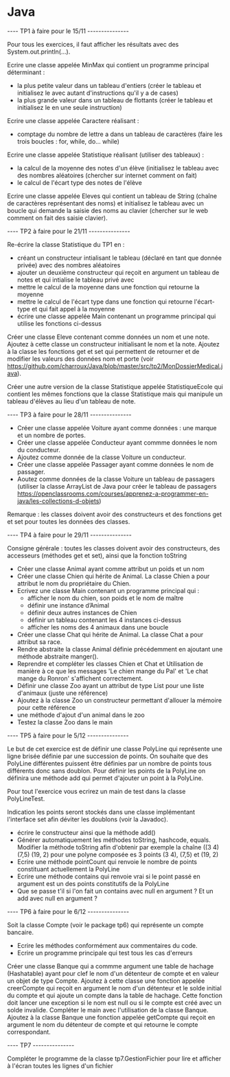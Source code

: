 # Java

---- TP1 à faire pour le 15/11 ---------------

Pour tous les exercices, il faut afficher les résultats avec des System.out.println(...).

Ecrire une classe appelée MinMax qui contient un programme principal déterminant :
  - la plus petite valeur dans un tableau d'entiers (créer le tableau et initialisez le avec autant d'instructions qu'il y a de cases)
  - la plus grande valeur dans un tableau de flottants (créer le tableau et initialisez le en une seule instruction)
  
Ecrire une classe appelée Caractere réalisant :
  - comptage du nombre de lettre a dans un tableau de caractères (faire les trois boucles : for, while, do... while)
  
Ecrire une classe appelée Statistique réalisant (utiliser des tableaux) :
  - la calcul de la moyenne des notes d'un élève (initialisez le tableau avec des nombres aléatoires (chercher sur internet comment on fait)
  - le calcul de l'écart type des notes de l'élève

Ecrire une classe appelée Eleves qui contient un tableau de String (chaîne de caractères représentant des noms) et initialisez le tableau avec un boucle qui demande la saisie des noms au clavier (chercher sur le web comment on fait des saisie clavier).

---- TP2 à faire pour le 21/11 ---------------

Re-écrire la classe Statistique du TP1 en :
 - créant un constructeur intialisant le tableau (déclaré en tant que donnée privée) avec des nombres aléatoires
 - ajouter un deuxième  constructeur qui reçoit en argument un tableau de notes et qui intialise le tableau privé avec
 - mettre le calcul de la moyenne dans une fonction qui retourne la moyenne
 - mettre le calcul de l'écart type dans une fonction qui retourne l'écart-type et qui fait appel à la moyenne
 - écrire une classe appelée Main contenant un programme principal qui utilise les fonctions ci-dessus
 
Créer une classe Eleve contenant comme données un nom et une note. Ajoutez à cette classe un constructeur initialisant le nom et la note. Ajoutez à la classe les fonctions get et set qui permettent de retourner et de modifier les valeurs des données nom et porte (voir https://github.com/charroux/Java/blob/master/src/tp2/MonDossierMedical.java). 

Créer une autre version de la classe Statistique appelée StatistiqueEcole qui contient les mêmes fonctions que la classe Statistique mais qui manipule un tableau d'élèves au lieu d'un tableau de note.

---- TP3 à faire pour le 28/11 ---------------

- Créer une classe appelée Voiture ayant comme données : une marque et un nombre de portes.
- Créer une classe appelée Conducteur ayant commme données le nom du conducteur.
- Ajoutez comme donnée de la classe Voiture un conducteur.
- Créer une classe appelée Passager ayant comme données le nom de passager.
- Aoutez comme données de la classe Voiture un tableau de passagers (utiliser la classe ArrayList de Java pour créer le tableau de passagers https://openclassrooms.com/courses/apprenez-a-programmer-en-java/les-collections-d-objets) 

Remarque : les classes doivent avoir des constructeurs et des fonctions get et set pour toutes les données des classes.


---- TP4 à faire pour le 29/11 ---------------

Consigne gérérale : toutes les classes doivent avoir des constructeurs, des accesseurs (méthodes get et set), ainsi que la fonction toString

- Créer une classe Animal ayant comme attribut un poids et un nom
- Créer une classe Chien qui hérite de Animal. La classe  Chien a pour attribut le nom du propriétaire du Chien.
- Ecrivez une classe Main contenant un programme principal qui :
  - afficher  le nom du chien, son poids et le nom de maître
  - définir une  instance d’Animal
  - définir deux autres instances de Chien
  - définir un tableau contenant les 4 instances ci-dessus
  - afficher les noms des 4 animaux dans une boucle
- Créer une classe Chat qui hérite de Animal. La classe Chat a pour attribut sa race.
- Rendre abstraite  la classe Animal définie précédemment en ajoutant une méthode abstraite manger().
- Reprendre et compléter les classes Chien et Chat et Utilisation de manière à ce que les messages 'Le chien mange du Pal' et 'Le chat mange du Ronron' s'affichent correctement.
- Définir une classe Zoo ayant un attribut de type List pour une liste d'animaux (juste une référence)
- Ajoutez à la classe Zoo un constructeur permettant d'allouer la mémoire pour cette référence
- une méthode d'ajout d'un animal dans le zoo
- Testez la classe Zoo dans le main

---- TP5 à faire pour le 5/12 ---------------

Le but de cet exercice est de définir une classe PolyLine qui représente une ligne brisée définie par une succession de points. On souhaite que des PolyLine différentes puissent être définies par un nombre de points tous différents donc sans doublon. Pour définir les points de la 
PolyLine on définira une méthode add qui permet d'ajouter un point à la PolyLine.

Pour tout l'exercice vous ecrirez un main de test dans la classe PolyLineTest.

Indication les points seront stockés dans une classe implémentant l'interface set afin déviter les doublons (voir la Javadoc).
  - écrire le constructeur ainsi que la méthode add()
  - Générer automatiquement les méthodes toString, hashcode, equals. Modifier la méthode toString afin d'obtenir par exemple la chaîne ((3 4) (7,5) (19, 2) pour une polyne composée es 3 points (3 4),  (7,5) et (19, 2)
  - Ecrire une méthode pointCount qui renvoie le nombre de points constituant actuellement la PolyLine
  - Ecrire une méthode contains qui renvoie vrai si le point passé en argument est un des points constitutifs de la PolyLine
  - Que se passe t'il si l'on fait un contains avec null en argument ? Et un add avec null en argument ?

---- TP6 à faire pour le 6/12 ---------------

Soit la classe Compte (voir le package tp6) qui représente un compte bancaire.
- Ecrire les méthodes conformément aux commentaires du code.
- Ecrire un programme principale qui test tous les cas d'erreurs

Créer une classe Banque qui a commme argument une table de hachage (Hashatable) ayant pour clef le nom d'un détenteur de compte et en valeur un objet de type Compte. Ajoutez à cette classe une fonction appelée creerCompte qui reçoit en argument le nom d'un détenteur et le solde initial du compte et qui ajoute un compte dans la table de hachage. Cette fonction doit lancer une exception si le nom est null ou si le compte est créé avec un solde invalide. Compléter le main avec l'utilisation de la classe Banque. Ajoutez à la classe Banque une fonction appelée getCompte qui reçoit en argument le nom du détenteur de compte et qui retourne le compte correspondant.


---- TP7 ---------------

Compléter le programme de la classe tp7.GestionFichier pour lire et afficher à l'écran toutes les lignes d'un fichier
